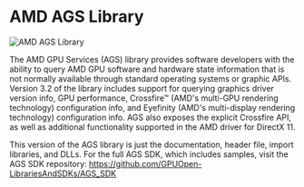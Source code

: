 # AMD AGS Library
![AMD AGS Library](http://gpuopen-librariesandsdks.github.io/media/amd_logo_black.png)

The AMD GPU Services (AGS) library provides software developers with the ability to query AMD GPU software and hardware state information that is not normally available through standard operating systems or graphic APIs. Version 3.2 of the library includes support for querying graphics driver version info, GPU performance, Crossfire&trade; (AMD's multi-GPU rendering technology) configuration info, and Eyefinity (AMD's multi-display rendering technology) configuration info. AGS also exposes the explicit Crossfire API, as well as additional functionality supported in the AMD driver for DirectX 11.

This version of the AGS library is just the documentation, header file, import libraries, and DLLs. For the full AGS SDK, which includes samples, visit the AGS SDK repository:
https://github.com/GPUOpen-LibrariesAndSDKs/AGS_SDK
